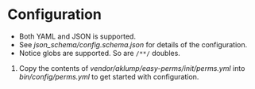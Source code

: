 <!--
id: configuration
tags: ''
-->

# Configuration

* Both YAML and JSON is supported.
* See _json\_schema/config.schema.json_ for details of the configuration.
* Notice globs are supported. So are `/**/` doubles.

1. Copy the contents of _vendor/aklump/easy-perms/init/perms.yml_ into _bin/config/perms.yml_ to get started with configuration.
